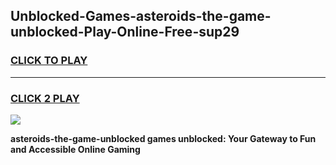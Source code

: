
## Unblocked-Games-asteroids-the-game-unblocked-Play-Online-Free-sup29
<h3>
<a href="https://premium76.site?title=asteroids-the-game-unblocked&ref=26A">CLICK TO PLAY</a></h3>
<hr>

<h3>
<a href="https://premium76.site?title=asteroids-the-game-unblocked&ref=26A">CLICK 2 PLAY</a>
  
</h3>

<a href="https://premium76.site?title=asteroids-the-game-unblocked&ref=26A"><img src="https://clearcache.store/games.png"></a>


**asteroids-the-game-unblocked games unblocked: Your Gateway to Fun and Accessible Online Gaming**
